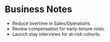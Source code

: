 # Business Notes
- Reduce overtime in Sales/Operations.
- Review compensation for early-tenure roles.
- Launch stay interviews for at-risk cohorts.
